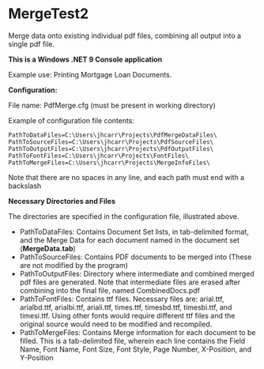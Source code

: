 # MergeTest2

Merge data onto existing individual pdf files, combining all output into a single pdf file.

**This is a Windows .NET 9 Console application**

Example use: Printing Mortgage Loan Documents.

**Configuration:**

File name: PdfMerge.cfg (must be present in working directory)

Example of configuration file contents:

```
PathToDataFiles=C:\Users\jhcarr\Projects\PdfMergeDataFiles\
PathToSourceFiles=C:\Users\jhcarr\Projects\PdfSourceFiles\
PathToOutputFiles=C:\Users\jhcarr\Projects\PdfOutputFiles\
PathToFontFiles=C:\Users\jhcarr\Projects\FontFiles\
PathToMergeFiles=C:\Users\jhcarr\Projects\MergeInfoFiles\
```

Note that there are no spaces in any line, and each path must end with a backslash

**Necessary Directories and Files**

The directories are specified in the configuration file, illustrated above.

- PathToDataFiles: Contains Document Set lists, in tab-delimited format, and the Merge Data for each document named in the document set (**MergeData.tab**)
- PathToSourceFiles: Contains PDF documents to be merged into (These are not modified by the program)
- PathToOutputFiles: Directory where intermediate and combined merged pdf files are generated. Note that intermediate files are erased after combining into the final file, named CombinedDocs.pdf
- PathToFontFiles: Contains ttf files. Necessary files are: arial.ttf, arialbd.ttf, arialbi.ttf, ariali.ttf, times.ttf, timesbd.ttf, timesbi.ttf, and timesi.ttf. Using other fonts would require different ttf files and the original source would need to be modified and recompiled.
- PathToMergeFiles: Contains Merge information for each document to be filled. This is a tab-delimited file, wherein each line contains the Field Name, Font Name, Font Size, Font Style, Page Number, X-Position, and Y-Position
